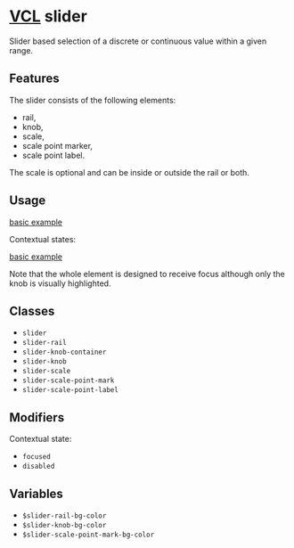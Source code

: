 # [VCL](https://vcl.github.io/) slider

Slider based selection of a discrete or continuous value within a given range.

## Features

The slider consists of the following elements:

- rail,
- knob,
- scale,
- scale point marker,
- scale point label.

The scale is optional and can be inside or outside the rail or both.

## Usage

[basic example](/demo/example-basic.html)

Contextual states:

[basic example](/demo/example-states.html)

Note that the whole element is designed to receive focus although only the knob
is visually highlighted.

## Classes

- `slider`
- `slider-rail`
- `slider-knob-container`
- `slider-knob`
- `slider-scale`
- `slider-scale-point-mark`
- `slider-scale-point-label`

## Modifiers

Contextual state:

- `focused`
- `disabled`

## Variables

- `$slider-rail-bg-color`
- `$slider-knob-bg-color`
- `$slider-scale-point-mark-bg-color`
